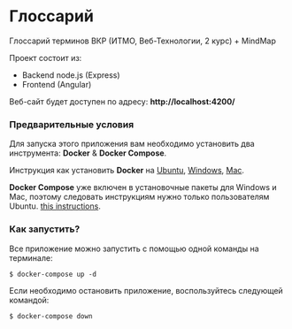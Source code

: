 # Глоссарий
Глоссарий терминов ВКР (ИТМО, Веб-Технологии, 2 курс) + MindMap

Проект состоит из:
- Backend node.js (Express)
- Frontend (Angular)

Веб-сайт будет доступен по адресу: **http://localhost:4200/**

### Предварительные условия

Для запуска этого приложения вам необходимо установить два инструмента: **Docker** & **Docker Compose**.

Инструкция как установить **Docker** на [Ubuntu](https://docs.docker.com/install/linux/docker-ce/ubuntu/), [Windows](https://docs.docker.com/docker-for-windows/install/), [Mac](https://docs.docker.com/docker-for-mac/install/).

**Docker Compose** уже включен в установочные пакеты для Windows и Mac, поэтому следовать инструкциям нужно только пользователям Ubuntu. [this instructions](https://docs.docker.com/compose/install/).

### Как запустить?

Все приложение можно запустить с помощью одной команды на терминале:

```
$ docker-compose up -d
```

Если необходимо остановить приложение, воспользуйтесь следующей командой:

```
$ docker-compose down
```
